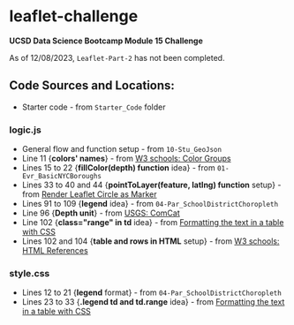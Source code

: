 # leaflet-challenge

**UCSD Data Science Bootcamp Module 15 Challenge**

As of 12/08/2023, `Leaflet-Part-2` has not been completed.

## Code Sources and Locations:

- Starter code - from `Starter_Code` folder

### logic.js

- General flow and function setup - from `10-Stu_GeoJson`
- Line 11 {**colors' names**} - from [W3 schools: Color Groups](https://www.w3schools.com/colors/colors_groups.asp)
- Lines 15 to 22 {**fillColor(depth) function** idea} - from `01-Evr_BasicNYCBoroughs`
- Lines 33 to 40 and 44 {**pointToLayer(feature, latlng) function** setup} - from [Render Leaflet Circle as Marker](https://gis.stackexchange.com/questions/401436/leaflet-circle-rendering-as-marker)
- Lines 91 to 109 {**legend** idea} - from `04-Par_SchoolDistrictChoropleth`
- Line 96 {**Depth unit**} - from [USGS: ComCat](https://earthquake.usgs.gov/data/comcat/index.php#depth)
- Line 102 {**class="range" in td** idea} - from [Formatting the text in a table with CSS](https://stackoverflow.com/questions/9135315/formatting-the-text-in-a-table-with-css)
- Lines 102 and 104 {**table and rows in HTML** setup} - from [W3 schools: HTML References](https://www.w3schools.com/tags/tag_table.asp)

### style.css

- Lines 12 to 21 {**legend** format} - from `04-Par_SchoolDistrictChoropleth`
- Lines 23 to 33 {**.legend td and td.range** idea} - from [Formatting the text in a table with CSS](https://stackoverflow.com/questions/9135315/formatting-the-text-in-a-table-with-css)